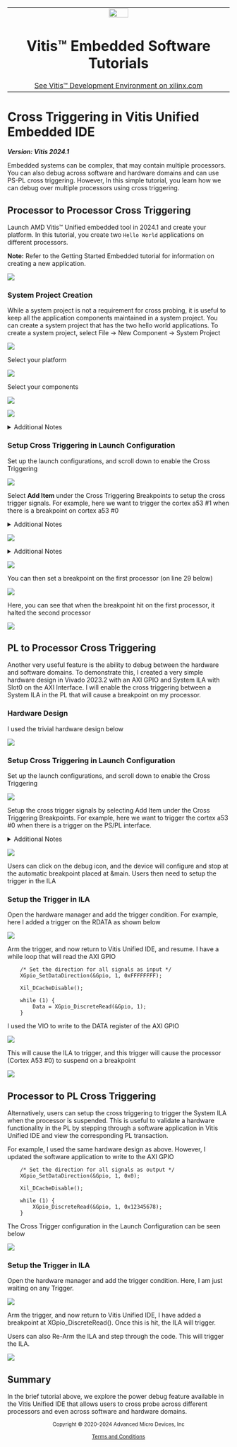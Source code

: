 ﻿<table class="sphinxhide" width="100%">
 <tr width="100%">
    <td align="center"><img src="https://raw.githubusercontent.com/Xilinx/Image-Collateral/main/xilinx-logo.png" width="30%"/><h1>Vitis™ Embedded Software Tutorials</h1>
    <a href="https://www.xilinx.com/products/design-tools/vitis.html">See Vitis™ Development Environment on xilinx.com</a> </td>
 </tr>
</table>

# Cross Triggering in Vitis Unified Embedded IDE

***Version: Vitis 2024.1***

Embedded systems can be complex, that may contain multiple processors. You can also debug across software and hardware domains and can use PS-PL cross triggering. However, In this simple tutorial, you learn how we can debug over multiple processors using cross triggering.

## Processor to Processor Cross Triggering

Launch AMD Vitis™ Unified embedded tool in 2024.1 and create your platform. In this tutorial, you create two `Hello World` applications on different processors.

**Note:** Refer to the Getting Started Embedded tutorial for information on creating a new application.

![](./images/applications.PNG)

### System Project Creation

While a system project is not a requirement for cross probing, it is useful to keep all the application components maintained in a system project. You can create a system project that has the two hello world applications. To create a system project, select File -> New Component -> System Project

![](./images/system_project.PNG)

Select your platform

![](./images/select_platform.PNG)

Select your components

![](./images/add_components.PNG)

![](./images/all_components.PNG)

<details>
  <summary>Additional Notes</summary>

You should place both applications into different sections in the DDR via the linker script or in different memories to avoid overlapping.
</details>

### Setup Cross Triggering in Launch Configuration

Set up the launch configurations, and scroll down to enable the Cross Triggering

![](./images/enable_cross_trigger.PNG)

Select **Add Item** under the Cross Triggering Breakpoints to setup the cross trigger signals.  For example, here we want to trigger the cortex a53 #1 when there is a breakpoint on cortex a53 #0
<details>
  <summary>Additional Notes</summary>

Refer to [UG1400](https://docs.amd.com/r/en-US/ug1400-vitis-embedded/Cross-Triggering-in-Zynq-Devices) for more information on the cross triggering signals
</details>

![](./images/cross_trigger_setup.PNG)

<details>
  <summary>Additional Notes</summary>

The hello world print in a while loop for demo purposes is available here
</details>

![](./images/run_a53_1.PNG)

You can then set a breakpoint on the first processor (on line 29 below)

![](./images/add_breakpoint.PNG)

Here, you can see that when the breakpoint hit on the first processor, it halted the second processor

![](./images/breakpoint_hit.PNG)

## PL to Processor Cross Triggering

Another very useful feature is the ability to debug between the hardware and software domains. To demonstrate this, I created a very simple hardware design in Vivado 2023.2 with an AXI GPIO and System ILA with Slot0 on the AXI Interface. I will enable the cross triggering between a System ILA in the PL that will cause a breakpoint on my processor.

### Hardware Design

I used the trivial hardware design below

![](./images/hardware_design.PNG)

### Setup Cross Triggering in Launch Configuration

Set up the launch configurations, and scroll down to enable the Cross Triggering

![](./images/enable_cross_trigger_ps_pl.PNG)

Setup the cross trigger signals by selecting Add Item under the Cross Triggering Breakpoints.  For example, here we want to trigger the cortex a53 #0 when there is a trigger on the PS/PL interface.
<details>
  <summary>Additional Notes</summary>

Users should refer to [UG1400](https://docs.amd.com/r/en-US/ug1400-vitis-embedded/Cross-Triggering-in-Zynq-Devices) For more information on the cross triggering signals
</details>

![](./images/cross_trigger_setup_ps_pl.PNG)

Users can click on the debug icon, and the device will configure and stop at the automatic breakpoint placed at &main. Users then need to setup the trigger in the ILA

### Setup the Trigger in ILA 

Open the hardware manager and add the trigger condition. For example, here I added a trigger on the RDATA as shown below

![](./images/ila_trigger.PNG)

Arm the trigger, and now return to Vitis Unified IDE, and resume. I have a while loop that will read the AXI GPIO

```
	/* Set the direction for all signals as input */
	XGpio_SetDataDirection(&Gpio, 1, 0xFFFFFFFF);
	
	Xil_DCacheDisable();

	while (1) {
		Data = XGpio_DiscreteRead(&Gpio, 1);
	}
```

I used the VIO to write to the DATA register of the AXI GPIO

![](./images/vio_update.PNG)

This will cause the ILA to trigger, and this trigger will cause the processor (Cortex A53 #0) to suspend on a breakpoint

![](./images/read_breakpoint.PNG)

## Processor to PL Cross Triggering

Alternatively, users can setup the cross triggering to trigger the System ILA when the processor is suspended. This is useful to validate a hardware functionality in the PL by stepping through a software application in Vitis Unified IDE and view the corresponding PL transaction.

For example, I used the same hardware design as above. However, I updated the software application to write to the AXI GPIO

```
	/* Set the direction for all signals as output */
	XGpio_SetDataDirection(&Gpio, 1, 0x0);
	
	Xil_DCacheDisable();

	while (1) {
		XGpio_DiscreteRead(&Gpio, 1, 0x12345678);
	}
```

The Cross Trigger configuration in the Launch Configuration can be seen below

![](./images/cross_trigger_setup_pl_ps.PNG)

### Setup the Trigger in ILA 

Open the hardware manager and add the trigger condition. Here, I am just waiting on any Trigger. 

![](./images/ila_trigger_ps_pl.PNG)

Arm the trigger, and now return to Vitis Unified IDE, I have added a breakpoint at XGpio_DiscreteRead(). Once this is hit, the ILA will trigger.

Users can also Re-Arm the ILA and step through the code. This will trigger the ILA. 

![](./images/write_ila.PNG)

## Summary

In the brief tutorial above, we explore the power debug feature available in the Vitis Unified IDE that allows users to cross probe across different processors and even across software and hardware domains.


<p class="sphinxhide" align="center"><sub>Copyright © 2020–2024 Advanced Micro Devices, Inc</sub></p>

<p class="sphinxhide" align="center"><sup><a href="https://www.amd.com/en/corporate/copyright">Terms and Conditions</a></sup></p>




